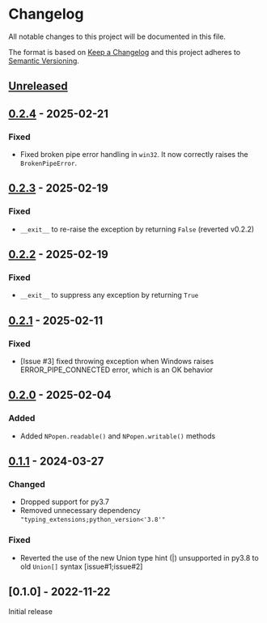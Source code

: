 # Changelog

All notable changes to this project will be documented in this file.

The format is based on [Keep a Changelog](http://keepachangelog.com/en/1.0.0/) and this project adheres to [Semantic Versioning](http://semver.org/spec/v2.0.0.html).

## [Unreleased]

## [0.2.4] - 2025-02-21

### Fixed

- Fixed broken pipe error handling in `win32`. It now correctly raises the `BrokenPipeError`.

## [0.2.3] - 2025-02-19

### Fixed

- `__exit__` to re-raise the exception by returning `False` (reverted v0.2.2)

## [0.2.2] - 2025-02-19

### Fixed

- `__exit__` to suppress any exception by returning `True`

## [0.2.1] - 2025-02-11

### Fixed

- [Issue #3] fixed throwing exception when Windows raises ERROR_PIPE_CONNECTED error, which is an OK behavior

## [0.2.0] - 2025-02-04

### Added

- Added `NPopen.readable()` and `NPopen.writable()` methods

## [0.1.1] - 2024-03-27

### Changed

- Dropped support for py3.7
- Removed unnecessary dependency `"typing_extensions;python_version<'3.8'"`

### Fixed

- Reverted the use of the new Union type hint (|) unsupported in py3.8 to old `Union[]` syntax [issue#1;issue#2]

## [0.1.0] - 2022-11-22

Initial release

[unreleased]: https://github.com/python-ffmpegio/python-namedpipe/compare/v0.2.4...HEAD
[0.2.4]: https://github.com/python-ffmpegio/python-namedpipe/compare/v0.2.3...v0.2.4
[0.2.3]: https://github.com/python-ffmpegio/python-namedpipe/compare/v0.2.2...v0.2.3
[0.2.2]: https://github.com/python-ffmpegio/python-namedpipe/compare/v0.2.1...v0.2.2
[0.2.1]: https://github.com/python-ffmpegio/python-namedpipe/compare/v0.2.0...v0.2.1
[0.2.0]: https://github.com/python-ffmpegio/python-namedpipe/compare/v0.1.1...v0.2.0
[0.1.1]: https://github.com/python-ffmpegio/python-namedpipe/compare/v0.1.0...v0.1.1

